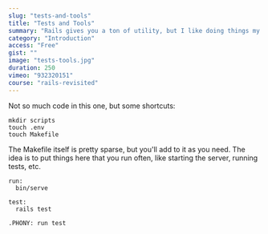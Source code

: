```yaml
---
slug: "tests-and-tools"
title: "Tests and Tools"
summary: "Rails gives you a ton of utility, but I like doing things my own way. In this video, we'll set up Make, our scripts directory (which we'll use later), and a .env file for our secrets"
category: "Introduction"
access: "Free"
gist: ""
image: "tests-tools.jpg"
duration: 250
vimeo: "932320151"
course: "rails-revisited"
---
```


Not so much code in this one, but some shortcuts:

```
mkdir scripts
touch .env
touch Makefile
```

The Makefile itself is pretty sparse, but you'll add to it as you need. The idea is to put things here that you run often, like starting the server, running tests, etc.

```make
run:
  bin/serve

test:
  rails test

.PHONY: run test
```
